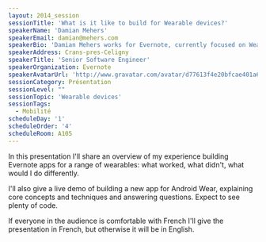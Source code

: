 ```yaml
---
layout: 2014_session
sessionTitle: 'What is it like to build for Wearable devices?'
speakerName: 'Damian Mehers'
speakerEmail: damian@mehers.com
speakerBio: 'Damian Mehers works for Evernote, currently focused on Wearable technology. He created the Evernote apps for the Samsung Galaxy Gear, the Pebble, and for Android Wear.  He lives in Crans-pres-Celigny, near Nyon and speaks both French and English.'
speakerAddress: Crans-pres-Celigny
speakerTitle: 'Senior Software Engineer'
speakerOrganization: Evernote
speakerAvatarUrl: 'http://www.gravatar.com/avatar/d77613f4e20bfcae401a6bf0018a83d1?size=200&default=mm'
sessionCategory: Présentation
sessionLevel: ""
sessionTopic: 'Wearable devices'
sessionTags:
  - Mobilité
scheduleDay: '1'
scheduleOrder: '4'
scheduleRoom: A105
---
```


In this presentation I'll share an overview of my experience building Evernote apps for a range of wearables: what worked, what didn't, what would I do differently.  

I'll also give a live demo of building a new app for Android Wear, explaining core concepts and techniques and answering questions.  Expect to see plenty of code.

If everyone in the audience is comfortable with French I'll give the presentation in French, but otherwise it will be in English.

